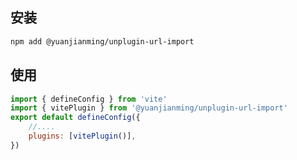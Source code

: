 
## 安装

```bash
npm add @yuanjianming/unplugin-url-import
```

## 使用

```js
import { defineConfig } from 'vite'
import { vitePlugin } from '@yuanjianming/unplugin-url-import'
export default defineConfig({
    //....
    plugins: [vitePlugin()],
})
```


